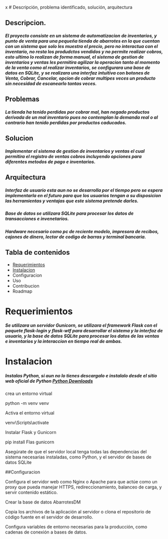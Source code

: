  x  # Descripción, problema identificado, solución, arquitectura

## Descripcion.

##### El proyecto consiste en un sistema de automatizacion de inventarios, y punto de venta para una pequeña tienda de abarrotes en la que cuentan con un sistema que solo les muestra el precio, pero no interactua con el inventario, no resta los produdctos vendidos y no permite realizar cobros, esto ultimo lo realizan de forma manual, el sistema de gestion de inventarios y ventas les permitira agilizar la operacion tanto al momento de la venta como al realizar inventarios, se configurara una base de datos en SQLite, y se realizara una interfaz intuitiva con botones de Venta, Cobrar, Cancelar, opcion de cobrar multipes veces un producto sin necesidad de escanearlo tantas veces.

## Problemas

##### La tienda ha tenido perdidas por cobrar mal, han negado productos derivada de un mal inventario pues no contemplan la demanda real o al contrario han tenido perdidas por productos caducados.

## Solucion

##### Implementar el sistema de gestion de inventarios y ventas el cual permitira el registro de ventas cobros incluyendo opciones para diferentes metodos de pago e inventarios.

## Arquitectura

##### Interfaz de usuario esta aun no se desarrolla por el tiempo pero se espera implementarla en el futuro para que los usuarios tengan a su disposicion las herramientas y ventajas que este sistema pretende darles.

##### Base de datos se utilizara SQLite para procesar los datos de transacciones e invenetarios.

##### Hardware necesario como pc de reciente modelo, impresora de recibos, cajones de dinero, lector de codigo de barras y terminal bancaria.

## Tabla de contenidos
- [Requerimientos](https://github.com/erckvan/Taller-productividad-ErickMedina/tree/develop?tab=readme-ov-file#requerimientos)
- [Instalacion](https://github.com/erckvan/Taller-productividad-ErickMedina/tree/develop?tab=readme-ov-file#instalacion)
- Configuracion
- Uso
- Contribucion
- Roadmap

# Requerimientos

##### Se utilizara un servidor Gunicorn, se utilizara el framework Flask con el paquete flask-login y flask-wtf para desarrollar el sistema y la interfaz de usuario, y la base de datos SQLite para procesar los datos de las ventas e inventarios y la interaccion en tiempo real de ambas.

# Instalacion

##### Instalas Python, si aun no lo tienes descargalo e instalalo desde el sitio web oficial de Python [Python Downloads](https://www.python.org/downloads/) 
crea un entorno virtual 

python -m venv venv

Activa el entorno virtual

venv\Scripts\activate

Instalar Flask y Gunicorn

pip install Flas gunicorn

Asegúrate de que el servidor local tenga todas las dependencias del sistema necesarias instaladas, como Python, y el servidor de bases de datos SQLite

##Configuracion

Configura el servidor web como Nginx o Apache para que actúe como un proxy que pueda manejar HTTPS, redireccionamiento, balanceo de carga, y servir contenido estático.

Crear la base de datos AbarrotesDM

Copia los archivos de la aplicación al servidor o clona el repositorio de código fuente en el servidor de desarrollo.

Configura variables de entorno necesarias para la producción, como cadenas de conexión a bases de datos.











